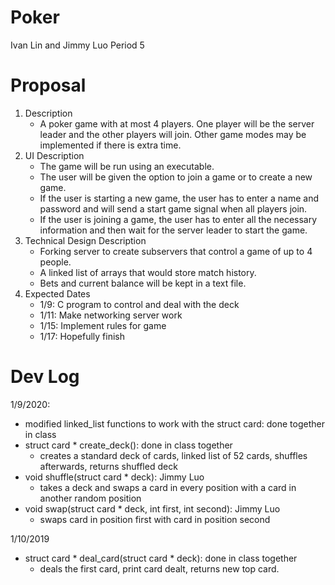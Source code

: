 # Poker
Ivan Lin and Jimmy Luo Period 5

# Proposal
1. Description
   - A poker game with at most 4 players. One player will be the server leader and the other players will join. Other game modes may be implemented if there is extra time.
2. UI Description
   - The game will be run using an executable.
   - The user will be given the option to join a game or to create a new game.
   - If the user is starting a new game, the user has to enter a name and password and will send a start game signal when all players join.
   - If the user is joining a game, the user has to enter all the necessary information and then wait for the server leader to start the game.
3. Technical Design Description
   - Forking server to create subservers that control a game of up to 4 people.
   - A linked list of arrays that would store match history. 
   - Bets and current balance will be kept in a text file.
4. Expected Dates
   - 1/9: C program to control and deal with the deck
   - 1/11: Make networking server work 
   - 1/15: Implement rules for game
   - 1/17: Hopefully finish
# Dev Log 
1/9/2020: 
   - modified linked_list functions to work with the struct card: done together in class
   - struct card * create_deck(): done in class together
      - creates a standard deck of cards, linked list of 52 cards, shuffles afterwards, returns shuffled deck
   - void shuffle(struct card * deck): Jimmy Luo
      - takes a deck and swaps a card in every position with a card in another random position
   - void swap(struct card * deck, int first, int second): Jimmy Luo
      - swaps card in position first with card in position second 
  
1/10/2019
   - struct card * deal_card(struct card * deck): done in class together
      - deals the first card, print card dealt, returns new top card. 
      
   
